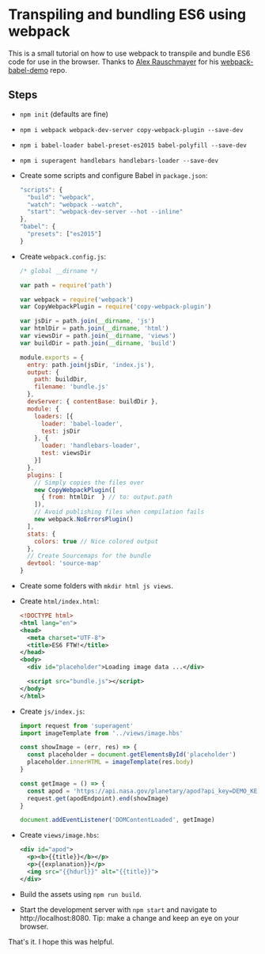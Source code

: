 # Transpiling and bundling ES6 using webpack

This is a small tutorial on how to use webpack to transpile and bundle ES6 code for use in the browser. Thanks to [Alex Rauschmayer](http://rauschma.de) for his [webpack-babel-demo](https://github.com/rauschma/webpack-babel-demo) repo.

## Steps

* `npm init` (defaults are fine)
* `npm i webpack webpack-dev-server copy-webpack-plugin --save-dev`
* `npm i babel-loader babel-preset-es2015 babel-polyfill --save-dev`
* `npm i superagent handlebars handlebars-loader --save-dev`
* Create some scripts and configure Babel in `package.json`:

  ```js
  "scripts": {
    "build": "webpack",
    "watch": "webpack --watch",
    "start": "webpack-dev-server --hot --inline"
  },
  "babel": {
    "presets": ["es2015"]
  }
  ```

* Create `webpack.config.js`:

  ```js
  /* global __dirname */

  var path = require('path')

  var webpack = require('webpack')
  var CopyWebpackPlugin = require('copy-webpack-plugin')

  var jsDir = path.join(__dirname, 'js')
  var htmlDir = path.join(__dirname, 'html')
  var viewsDir = path.join(__dirname, 'views')
  var buildDir = path.join(__dirname, 'build')

  module.exports = {
    entry: path.join(jsDir, 'index.js'),
    output: {
      path: buildDir,
      filename: 'bundle.js'
    },
    devServer: { contentBase: buildDir },
    module: {
      loaders: [{
        loader: 'babel-loader',
        test: jsDir
      }, {
        loader: 'handlebars-loader',
        test: viewsDir
      }]
    },
    plugins: [
      // Simply copies the files over
      new CopyWebpackPlugin([
        { from: htmlDir  } // to: output.path
      ]),
      // Avoid publishing files when compilation fails
      new webpack.NoErrorsPlugin()
    ],
    stats: {
      colors: true // Nice colored output
    },
    // Create Sourcemaps for the bundle
    devtool: 'source-map'
  }
  ```

* Create some folders with `mkdir html js views`.

* Create `html/index.html`:

  ```xml
  <!DOCTYPE html>
  <html lang="en">
  <head>
    <meta charset="UTF-8">
    <title>ES6 FTW!</title>
  </head>
  <body>
    <div id="placeholder">Loading image data ...</div>

    <script src="bundle.js"></script>
  </body>
  </html>
  ```

* Create `js/index.js`:

  ```js
  import request from 'superagent'
  import imageTemplate from '../views/image.hbs'

  const showImage = (err, res) => {
    const placeholder = document.getElementsById('placeholder')
    placeholder.innerHTML = imageTemplate(res.body)
  }

  const getImage = () => {
    const apod = 'https://api.nasa.gov/planetary/apod?api_key=DEMO_KEY'
    request.get(apodEndpoint).end(showImage)
  }

  document.addEventListener('DOMContentLoaded', getImage)
  ```

* Create `views/image.hbs`:

  ```xml
  <div id="apod">
    <p><b>{{title}}</b></p>
    <p>{{explanation}}</p>
    <img src="{{hdurl}}" alt="{{title}}">
  </div>
  ```

* Build the assets using `npm run build`.

* Start the development server with `npm start` and navigate to http://localhost:8080. Tip: make a change and keep an eye on your browser.

That's it. I hope this was helpful.

